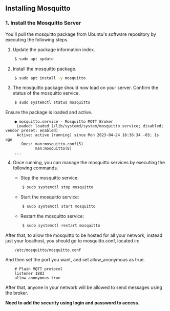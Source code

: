 ## Installing Mosquitto

### 1. Install the Mosquitto Server

You'll pull the mosquitto package from Ubuntu's software repository by executing the following steps.

1. Update the package information index.

```sh
    $ sudo apt update 
```

2. Install the mosquitto package.

```sh
    $ sudo apt install -y mosquitto
```

3. The mosquitto package should now load on your server. Confirm the status of the mosquitto service.

```sh
    $ sudo systemctl status mosquitto
```

Ensure the package is loaded and active.

```
    ● mosquitto.service - Mosquitto MQTT Broker
     Loaded: loaded (/lib/systemd/system/mosquitto.service; disabled; vendor preset: enabled)
     Active: active (running) since Mon 2023-04-24 16:36:34 -03; 1s ago
       Docs: man:mosquitto.conf(5)
             man:mosquitto(8)
    ...
```

4. Once running, you can manage the mosquitto services by executing the following commands.

    - Stop the mosquitto service:
    ```sh
        $ sudo systemctl stop mosquitto
    ```
    - Start the mosquitto service:
    ```sh
        $ sudo systemctl start mosquitto
    ```
    - Restart the mosquitto service:
    ```sh
        $ sudo systemctl restart mosquitto
    ```

After that, to allow the mosquitto to be hosted for all your network, instead just your localhost, you should go to mosquitto.conf, located in:

```
    /etc/mosquitto/mosquitto.conf
```

And then set the port you want, and set allow_anonymous as true.

```
    # Plain MQTT protocol
    listener 1883 
    allow_anonymous true
```

After that, anyone in your network will be allowed to send messages using the broker. 

**Need to add the security using login and password to access.**